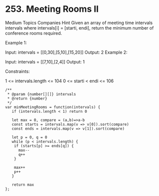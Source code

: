 # 253. Meeting Rooms II

Medium
Topics
Companies
Hint
Given an array of meeting time intervals intervals where intervals[i] = [starti, endi], return the minimum number of conference rooms required.

Example 1:

Input: intervals = [[0,30],[5,10],[15,20]]
Output: 2
Example 2:

Input: intervals = [[7,10],[2,4]]
Output: 1

Constraints:

1 <= intervals.length <= 104
0 <= starti < endi <= 106

```
/**
 * @param {number[][]} intervals
 * @return {number}
 */
var minMeetingRooms = function(intervals) {
   if (intervals.length < 1) return 0

   let max = 0, compare = (a,b)=>a-b
   const starts = intervals.map(v => v[0]).sort(compare)
   const ends = intervals.map(v => v[1]).sort(compare)

   let p = 0, q = 0
   while (p < intervals.length) {
    if (starts[p] >= ends[q]) {
      max--
      q++
    }

    max++
    p++
   }

   return max
};
```
